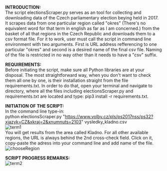 **INTRODUCTION:**	<br />
The script electionsScraper.py serves as an tool for collecting and downloading data of the Czech parliamentary election beying held in 2017. It scrapes data from one particular region called "okres" (There's no equivalent word for that term in english as far as I am concerned.) from the basket of all that regions in the Czech Republic and downloads them to a csv format file. For it to work, user must call the script in command line environment with two arguments. First is URL address refferencing to one particular "okres" and second is a desired name of the final csv file. Naming of the file is restricted in no way other than it needs to have a "csv" suffix.<br />

**REQUIREMENTS:** <br />
Before initiating the script, make sure all Python libraries are at your disposal. The most straightforward way, when you don't want to check them all one by one, is their installation straight from the file requirements.txt. In order to do that, open your terminal and navigate to directory, where all the files including electionsScraper.py and requirements.txt are located and type: pip3 install -r requirements.txt. <br />

**INITIATION OF THE SCRIPT:**	<br />
In the command line type-in: <br />
python electionsScraper.py "https://www.volby.cz/pls/ps2017nss/ps32?xjazyk=CZ&xkraj=2&xnumnuts=2103" vysledky_kladno.csv <br />
![term1](https://github.com/user-attachments/assets/0dc71f93-8137-436a-b3d1-08887d694fb5)<br />
You will get results from the area called Kladno. For all other available regions, the URL is always behind the 2nd cross-check field. Click on it, copy-paste the adress into your command line and add name of the file. <br />
![chooseRegion](https://github.com/user-attachments/assets/be092d7a-001d-4dd9-b749-3323eac221e5)
 <br />

**SCRIPT PROGRESS REMARKS:**	<br />
![term2](https://github.com/user-attachments/assets/9efd4aff-8c3e-44a0-8a1e-8d89e1594165)


